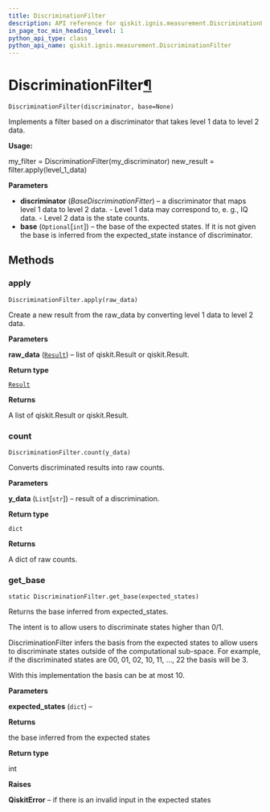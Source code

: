 ```yaml
---
title: DiscriminationFilter
description: API reference for qiskit.ignis.measurement.DiscriminationFilter
in_page_toc_min_heading_level: 1
python_api_type: class
python_api_name: qiskit.ignis.measurement.DiscriminationFilter
---
```


# DiscriminationFilter[¶](#discriminationfilter "Permalink to this headline")

<span id="qiskit.ignis.measurement.DiscriminationFilter" />

`DiscriminationFilter(discriminator, base=None)`

Implements a filter based on a discriminator that takes level 1 data to level 2 data.

**Usage:**

my\_filter = DiscriminationFilter(my\_discriminator) new\_result = filter.apply(level\_1\_data)

**Parameters**

*   **discriminator** (*BaseDiscriminationFitter*) – a discriminator that maps level 1 data to level 2 data. - Level 1 data may correspond to, e. g., IQ data. - Level 2 data is the state counts.
*   **base** (`Optional`\[`int`]) – the base of the expected states. If it is not given the base is inferred from the expected\_state instance of discriminator.

## Methods

### apply

<span id="qiskit.ignis.measurement.DiscriminationFilter.apply" />

`DiscriminationFilter.apply(raw_data)`

Create a new result from the raw\_data by converting level 1 data to level 2 data.

**Parameters**

**raw\_data** ([`Result`](qiskit.result.Result "qiskit.result.result.Result")) – list of qiskit.Result or qiskit.Result.

**Return type**

[`Result`](qiskit.result.Result "qiskit.result.result.Result")

**Returns**

A list of qiskit.Result or qiskit.Result.

### count

<span id="qiskit.ignis.measurement.DiscriminationFilter.count" />

`DiscriminationFilter.count(y_data)`

Converts discriminated results into raw counts.

**Parameters**

**y\_data** (`List`\[`str`]) – result of a discrimination.

**Return type**

`dict`

**Returns**

A dict of raw counts.

### get\_base

<span id="qiskit.ignis.measurement.DiscriminationFilter.get_base" />

`static DiscriminationFilter.get_base(expected_states)`

Returns the base inferred from expected\_states.

The intent is to allow users to discriminate states higher than 0/1.

DiscriminationFilter infers the basis from the expected states to allow users to discriminate states outside of the computational sub-space. For example, if the discriminated states are 00, 01, 02, 10, 11, …, 22 the basis will be 3.

With this implementation the basis can be at most 10.

**Parameters**

**expected\_states** (`dict`) –

**Returns**

the base inferred from the expected states

**Return type**

int

**Raises**

**QiskitError** – if there is an invalid input in the expected states


